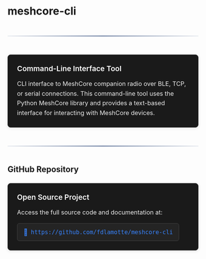 # meshcore-cli

<div class="section-divider">
  <div class="divider-line"></div>
</div>

<div class="simple-card">
  <h4>Command-Line Interface Tool</h4>
  <p>CLI interface to MeshCore companion radio over BLE, TCP, or serial connections. This command-line tool uses the Python MeshCore library and provides a text-based interface for interacting with MeshCore devices.</p>
</div>

<div class="section-divider">
  <div class="divider-line"></div>
</div>

## GitHub Repository

<div class="simple-card">
  <h4>Open Source Project</h4>
  <p>Access the full source code and documentation at:</p>
  <div class="repo-link">
    <a href="https://github.com/fdlamotte/meshcore-cli" target="_blank" class="github-link">
      <span class="link-icon">📂</span>
      <span class="link-text">https://github.com/fdlamotte/meshcore-cli</span>
    </a>
  </div>
</div>

<style>
.section-divider {
  display: flex;
  align-items: center;
  justify-content: center;
  margin: 3rem 0;
}

.divider-line {
  height: 2px;
  background: linear-gradient(90deg, rgba(30, 59, 112, 0.1), rgba(30, 59, 112, 0.8) 50%, rgba(30, 59, 112, 0.1));
  flex-grow: 1;
}

/* Simple Card Style */
.simple-card {
  background-color: #1a1a1a;
  border-radius: 8px;
  padding: 1.5rem;
  margin: 1.5rem 0;
  border: 1px solid #333;
  box-shadow: 0 2px 8px rgba(0,0,0,0.1);
}

.simple-card h4 {
  color: #fff;
  margin-top: 0;
  margin-bottom: 1rem;
  font-size: 1.2rem;
  font-weight: 600;
}

.simple-card p {
  color: #eee;
  font-size: 1rem;
  line-height: 1.6;
  margin-bottom: 1rem;
}

.simple-card p:last-child {
  margin-bottom: 0;
}

/* Repository Link */
.repo-link {
  margin-top: 1rem;
}

.github-link {
  display: inline-flex;
  align-items: center;
  background-color: #242424;
  border: 1px solid #404040;
  border-radius: 6px;
  padding: 0.75rem 1rem;
  text-decoration: none;
  transition: background-color 0.2s, border-color 0.2s;
  color: #3884ff;
  font-size: 0.95rem;
}

.github-link:hover {
  background-color: #2a2a2a;
  border-color: #3884ff;
}

.link-icon {
  margin-right: 0.5rem;
  font-size: 1.1rem;
}

.link-text {
  color: #3884ff;
  font-family: monospace;
}
</style>